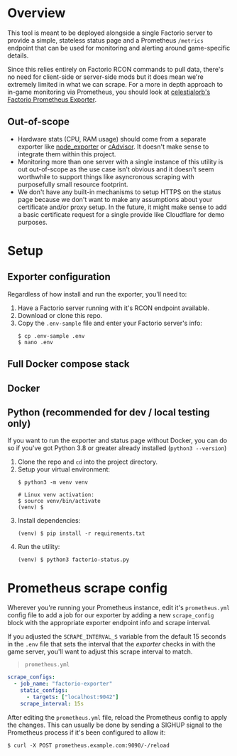 # Overview
This tool is meant to be deployed alongside a single Factorio server to provide a simple, stateless status page and a Prometheus `/metrics` endpoint that can be used for monitoring and alerting around game-specific details.

Since this relies entirely on Factorio RCON commands to pull data, there's no need for client-side or server-side mods but it does mean we're extremely limited in what we can scrape. For a more in depth approach to in-game monitoring via Prometheus, you should look at [celestialorb's Factorio Prometheus Exporter](https://github.com/celestialorb/factorio-prometheus-exporter).

## Out-of-scope
- Hardware stats (CPU, RAM usage) should come from a separate exporter like [node_exporter](https://github.com/prometheus/node_exporter) or [cAdvisor](https://github.com/google/cadvisor). It doesn't make sense to integrate them within this project.
- Monitoring more than one server with a single instance of this utility is out out-of-scope as the use case isn't obvious and it doesn't seem worthwhile to support things like asyncronous scraping with purposefully small resource footprint.
- We don't have any built-in mechanisms to setup HTTPS on the status page because we don't want to make any assumptions about your certificate and/or proxy setup. In the future, it might make sense to add a basic certificate request for a single provide like Cloudflare for demo purposes.

# Setup

## Exporter configuration
Regardless of how install and run the exporter, you'll need to:
1. Have a Factorio server running with it's RCON endpoint available.
2. Download or clone this repo.
3. Copy the `.env-sample` file and enter your Factorio server's info:
    ```shell
    $ cp .env-sample .env
    $ nano .env
    ```

## Full Docker compose stack

## Docker

## Python (recommended for dev / local testing only)
If you want to run the exporter and status page without Docker, you can do so if you've got Python 3.8 or greater already installed (`python3 --version`)
1. Clone the repo and `cd` into the project directory.
2. Setup your virtual environment:
    ```shell
    $ python3 -m venv venv

    # Linux venv activation:
    $ source venv/bin/activate
    (venv) $
    ```
3. Install dependencies:
    ```shell
    (venv) $ pip install -r requirements.txt
    ```
4. Run the utility:
    ```shell
    (venv) $ python3 factorio-status.py
    ```

# Prometheus scrape config
Wherever you're running your Prometheus instance, edit it's `prometheus.yml` config file to add a job for our exporter by adding a new `scrape_config` block with the appropriate exporter endpoint info and scrape interval.

If you adjusted the `SCRAPE_INTERVAL_S` variable from the default 15 seconds in the `.env` file that sets the interval that the *exporter* checks in with the game server, you'll want to adjust this scrape interval to match.

> `prometheus.yml`
```yaml
scrape_configs:
  - job_name: "factorio-exporter"
    static_configs:
      - targets: ["localhost:9042"]
    scrape_interval: 15s

```

After editing the `prometheus.yml` file, reload the Prometheus config to apply the changes. This can usually be done by sending a SIGHUP signal to the Prometheus process if it's been configured to allow it:

```shell
$ curl -X POST prometheus.example.com:9090/-/reload
```
